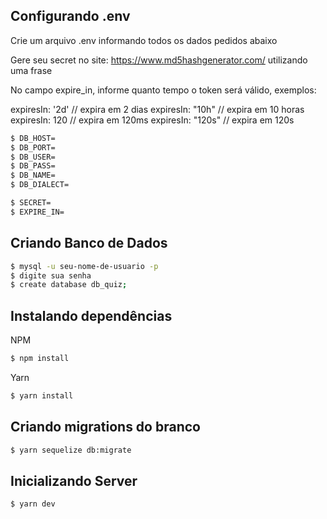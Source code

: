 ## Configurando .env


Crie um arquivo .env informando todos os dados pedidos abaixo


Gere seu secret no site: https://www.md5hashgenerator.com/ utilizando uma frase


No campo expire_in, informe quanto tempo o token será válido, exemplos:

expiresIn: '2d' // expira em 2 dias
expiresIn: "10h" // expira em 10 horas
expiresIn: 120 // expira em 120ms
expiresIn: "120s" // expira em 120s

```bash
$ DB_HOST=
$ DB_PORT=
$ DB_USER=
$ DB_PASS=
$ DB_NAME=
$ DB_DIALECT=

$ SECRET=
$ EXPIRE_IN=
```



## Criando Banco de Dados

```bash
$ mysql -u seu-nome-de-usuario -p
$ digite sua senha
$ create database db_quiz;
```

## Instalando dependências

NPM

```bash
$ npm install
```

Yarn

```bash
$ yarn install
```

## Criando migrations do branco

```bash
$ yarn sequelize db:migrate
```


## Inicializando Server

```bash
$ yarn dev
```

